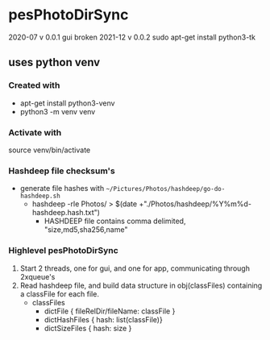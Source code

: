 # pesPhotoDirSync
2020-07 v 0.0.1  gui broken
2021-12 v 0.0.2 sudo apt-get install python3-tk
## uses python venv
### Created with
 * apt-get install python3-venv
 * python3 -m venv venv

### Activate with 
source venv/bin/activate

### Hashdeep file checksum's
 - generate file hashes with ```~/Pictures/Photos/hashdeep/go-do-hashdeep.sh```
   * hashdeep -rle  Photos/ > $(date +"./Photos/hashdeep/%Y%m%d-hashdeep.hash.txt")
     * HASHDEEP file contains comma delimited, "size,md5,sha256,name"

### Highlevel pesPhotoDirSync
 1. Start 2 threads, one for gui, and one for app, communicating through 2xqueue's
 2. Read hashdeep file, and build data structure in obj(classFiles) containing a classFile for each file.
    * classFiles
       * dictFile { fileRelDir/fileName: classFile }
       * dictHashFiles { hash: list(classFile)}
       * dictSizeFiles { hash: size }